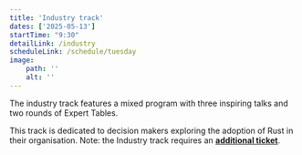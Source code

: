 ```yaml
---
title: 'Industry track'
dates: ['2025-05-13']
startTime: "9:30"
detailLink: /industry
scheduleLink: /schedule/tuesday
image:
    path: ''
    alt: ''
---
```


The industry track features a mixed program with three inspiring talks and two rounds of Expert Tables.

This track is dedicated to decision makers exploring the adoption of Rust in their organisation.
Note: the Industry track requires an **[additional ticket](/industry#tickets)**.
